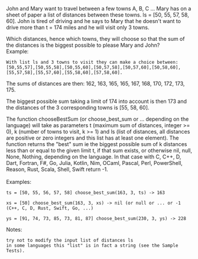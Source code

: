 John and Mary want to travel between a few towns A, B, C ... Mary has on a sheet of paper a list of distances between these towns. ls = [50, 55, 57, 58, 60]. John is tired of driving and he says to Mary that he doesn't want to drive more than t = 174 miles and he will visit only 3 towns.<br>

Which distances, hence which towns, they will choose so that the sum of the distances is the biggest possible to please Mary and John?<br>
Example:

    With list ls and 3 towns to visit they can make a choice between: [50,55,57],[50,55,58],[50,55,60],[50,57,58],[50,57,60],[50,58,60],[55,57,58],[55,57,60],[55,58,60],[57,58,60].

The sums of distances are then: 162, 163, 165, 165, 167, 168, 170, 172, 173, 175.<br>

The biggest possible sum taking a limit of 174 into account is then 173 and the distances of the 3 corresponding towns is [55, 58, 60].<br>

The function chooseBestSum (or choose_best_sum or ... depending on the language) will take as parameters t (maximum sum of distances, integer >= 0), k (number of towns to visit, k >= 1) and ls (list of distances, all distances are positive or zero integers and this list has at least one element). The function returns the "best" sum ie the biggest possible sum of k distances less than or equal to the given limit t, if that sum exists, or otherwise nil, null, None, Nothing, depending on the language. In that case with C, C++, D, Dart, Fortran, F#, Go, Julia, Kotlin, Nim, OCaml, Pascal, Perl, PowerShell, Reason, Rust, Scala, Shell, Swift return -1.<br>
<br>
Examples:

    ts = [50, 55, 56, 57, 58] choose_best_sum(163, 3, ts) -> 163

    xs = [50] choose_best_sum(163, 3, xs) -> nil (or null or ... or -1 (C++, C, D, Rust, Swift, Go, ...)

    ys = [91, 74, 73, 85, 73, 81, 87] choose_best_sum(230, 3, ys) -> 228

Notes:

    try not to modify the input list of distances ls
    in some languages this "list" is in fact a string (see the Sample Tests).
